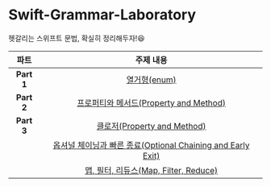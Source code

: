 # Swift-Grammar-Laboratory
헷갈리는 스위프트 문법, 확실히 정리해두자!😆 

|  <center>파트</center> |  <center>주제 내용</center> |  
|:--------|:--------:|
|<center>**Part 1**</center> | <center> [열거형(enum)](https://beansbin.oopy.io/305d1d52-9501-498c-9e2f-4a7f94805ee4)</center> |
|<center>**Part 2**</center> | <center> [프로퍼티와 메서드(Property and Method)](https://beansbin.oopy.io/ebfc719c-e9be-41a8-9a40-f87db28f040d)</center> |
|<center>**Part 3**</center> | <center> [클로저(Property and Method)](https://beansbin.oopy.io/0284e7b1-5eb6-4a68-994f-9f4243c573c8)</center> |
|<center></center> | <center> [옵셔널 체이닝과 빠른 종료(Optional Chaining and Early Exit)](https://beansbin.oopy.io/4799b49b-474d-4b08-acd5-b6d6cbe522f9)</center> |
|<center></center> | <center> [맵, 필터, 리듀스(Map, Filter, Reduce)](https://beansbin.oopy.io/7939509a-cd61-462d-a355-e0e773c04a21)</center> |

